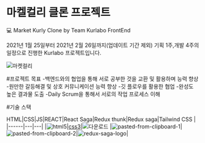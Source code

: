 # 마켈컬리 클론 프로젝트

💻 Market Kurly Clone
by Team Kurlabo FrontEnd


2021년 1월 25일부터 2021년 2월 26일까지(업데이트 기간 제외) 기획 1주,개발 4주의 일정으로 진행한 Kurlabo 프로젝트입니다.


![마켓컬리](https://user-images.githubusercontent.com/76701139/120295932-96a9e680-c302-11eb-8ad1-d2e6f272518d.gif)



#프로젝트 목표
-백엔드와의 협업을 통해 서로 공부한 것을 교환 및 활용하며 능력 향상
-원만한 갈등해결 및 상호 커뮤니케이션 능력 향상
-깃 플로우를 활용한 협업
-완성도 높은 결과물 도출
-Daily Scrum을 통해서 서로의 작업 프로세스 이해

#기술 스택

HTML|CSS|JS|REACT|React Saga|Redux thunk|Redux saga|Tailwind CSS |
|------|---|---|
|![html5](https://user-images.githubusercontent.com/76701139/120295990-a45f6c00-c302-11eb-8407-bbc32edd71c8.png)|[css3](https://user-images.githubusercontent.com/76701139/120296004-a7f2f300-c302-11eb-9b40-9659920b7f59.png)|![다운로드](https://user-images.githubusercontent.com/76701139/120296196-d7096480-c302-11eb-8414-3440ac8900f0.png)
|![pasted-from-clipboard-1](https://user-images.githubusercontent.com/76701139/120296252-e5f01700-c302-11eb-96f9-cb8d93272fe6.png)|![pasted-from-clipboard-2](https://user-images.githubusercontent.com/76701139/120296263-e9839e00-c302-11eb-9ef0-085561294d17.png)|![redux-saga-logo](https://user-images.githubusercontent.com/76701139/120296704-5a2aba80-c303-11eb-873a-a3aa2361cc1d.png)|







